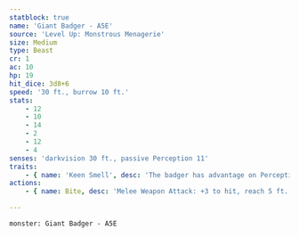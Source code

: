 ```yaml
---
statblock: true
name: 'Giant Badger - A5E'
source: 'Level Up: Monstrous Menagerie'
size: Medium
type: Beast
cr: 1
ac: 10
hp: 19
hit_dice: 3d8+6
speed: '30 ft., burrow 10 ft.'
stats:
    - 12
    - 10
    - 14
    - 2
    - 12
    - 4
senses: 'darkvision 30 ft., passive Perception 11'
traits:
    - { name: 'Keen Smell', desc: 'The badger has advantage on Perception checks that rely on smell.' }
actions:
    - { name: Bite, desc: 'Melee Weapon Attack: +3 to hit, reach 5 ft., one target. Hit: 4 (1d6+1) piercing damage.' }

---
```

```statblock
monster: Giant Badger - A5E
```

